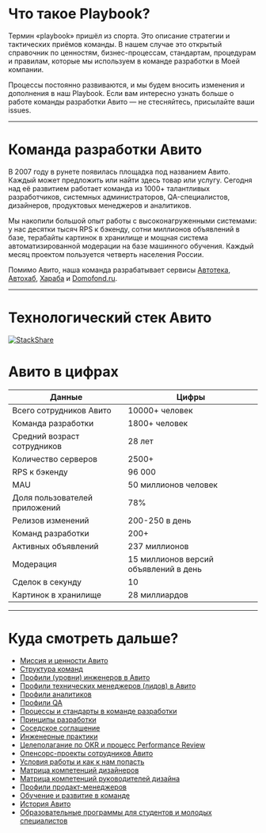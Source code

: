 # Что такое Playbook?

Термин «playbook» пришёл из спорта. Это описание стратегии и тактических приёмов команды. В нашем случае это открытый справочник по ценностям, бизнес-процессам, стандартам, процедурам и правилам, которые мы используем в команде разработки в Моей компании.

Процессы постоянно развиваются, и мы будем вносить изменения и дополнения в наш Playbook. Если вам интересно узнать больше о работе команды разработки Авито — не стесняйтесь, присылайте ваши issues.

***

# Команда разработки Авито
В 2007 году в рунете появилась площадка под названием Авито. Каждый может предложить или найти здесь товар или услугу. Сегодня над её развитием работает команда из 1000+ талантливых разработчиков, системных администраторов, QA-специалистов, дизайнеров, продуктовых менеджеров и аналитиков.

Мы накопили большой опыт работы с высоконагруженными системами: у нас десятки тысяч RPS к бэкенду, сотни миллионов объявлений в базе, терабайты картинок в хранилище и мощная система автоматизированной модерации на базе машинного обучения. Каждый месяц проектом пользуется четверть населения России.

Помимо Авито, наша команда разрабатывает сервисы [Автотека](https://autoteka.ru/), [Автохаб](https://ahb.ru), [Хараба](https://haraba.ru)  и [Domofond.ru](https://www.domofond.ru/).

***
# Технологический стек Авито
[![StackShare](https://img.shields.io/badge/tech-stack-0690fa.svg?style=flat)](https://stackshare.io/avito/avito)

# Авито в цифрах 

Данные  | Цифры 
------------- | -------------
Всего сотрудников Авито	| 10000+ человек	
Команда разработки | 1800+ человек
Средний возраст сотрудников | 28 лет
Количество серверов	| 2500+	
RPS к бэкенду	 | 96 000	
MAU	 | 50 миллионов человек
Доля пользователей приложений | 78%
Релизов изменений | 200-250 в день
Команд разработки | 200+ 
Активных объявлений	| 237 миллионов
Модерация	| 15 миллионов версий объявлений в день
Сделок в секунду | 10
Картинок в хранилище | 28 миллиардов
***


# Куда смотреть дальше? 

- [Миссия и ценности Авито](https://github.com/avito-tech/playbook/blob/master/mission-and-values.md)
- [Структура команд](https://github.com/avito-tech/playbook/blob/master/structure.md)
- [Профили (уровни) инженеров в Авито](https://github.com/avito-tech/playbook/blob/master/developer-profile.md)
- [Профили технических менеджеров (лидов) в Авито](https://github.com/avito-tech/playbook/blob/master/techlead-profile.md)
- [Профили аналитиков](https://github.com/avito-tech/playbook/blob/master/analytics-levels.md)
- [Профили QA](https://github.com/avito-tech/playbook/blob/master/QA-profile.md)
- [Процессы и стандарты в команде разработки](https://github.com/avito-tech/playbook/blob/master/processes-and-standards.md)
- [Принципы разработки](https://github.com/avito-tech/playbook/blob/master/development-principles.md)
- [Соседское соглашение](https://github.com/avito-tech/playbook/blob/master/neighborhood-agreement.md)
- [Инженерные практики](https://github.com/avito-tech/playbook/blob/master/avito-developer-practice.md)
- [Целеполагание по OKR и процесс Performance Review](https://github.com/avito-tech/playbook/blob/master/goal-setting.md)
- [Опенсорс-проекты сотрудников Авито](https://github.com/avito-tech/playbook/blob/master/avito-open-source.md) 
- [Условия работы и как к нам попасть](https://github.com/avito-tech/playbook/blob/master/recruitment-and-office.md)
- [Матрица компетенций дизайнеров](https://github.com/avito-tech/playbook/blob/master/design-levels.md)
- [Матрица компетенций руководителей дизайна](https://github.com/avito-tech/playbook/blob/master/design-management.md)
- [Профили продакт-менеджеров](https://github.com/avito-tech/playbook/blob/master/product-levels.md)
- [Обучение и развитие в команде](https://github.com/avito-tech/playbook/blob/master/training-and-development.md) 
- [История Авито](https://github.com/avito-tech/playbook/blob/master/avito-history.md)
- [Образовательные программы для студентов и молодых специалистов](https://github.com/avito-tech/playbook/blob/master/students.md)

